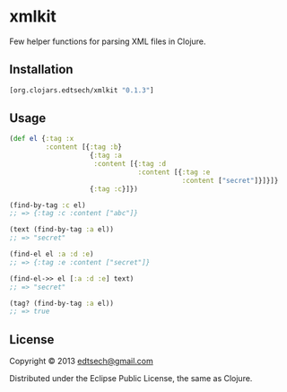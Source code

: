 # xmlkit

Few helper functions for parsing XML files in Clojure.

## Installation

```clj
[org.clojars.edtsech/xmlkit "0.1.3"]
```

## Usage

```clj
(def el {:tag :x
         :content [{:tag :b}
                    {:tag :a
                     :content [{:tag :d
                                :content [{:tag :e
                                           :content ["secret"]}]}]}
                    {:tag :c}]})

(find-by-tag :c el)
;; => {:tag :c :content ["abc"]}

(text (find-by-tag :a el))
;; => "secret"

(find-el el :a :d :e)
;; => {:tag :e :content ["secret"]}

(find-el->> el [:a :d :e] text)
;; => "secret"

(tag? (find-by-tag :a el))
;; => true
```

## License

Copyright © 2013 edtsech@gmail.com

Distributed under the Eclipse Public License, the same as Clojure.
